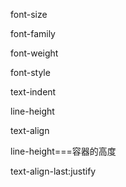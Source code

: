 <!-- 伪类选择器：
    :link 超链接初始状态显示的样式
    :visited 超链接被访问后的样式
    :hover 元素划过后的样式
    :active 超链接激活瞬间所显示的样式
    1.在<a>标签中，以上四个要按顺序书写-->

 <!-- 选择器的权重：
    元素选择器  1
    class选择器 10
    id选择器    100
    伪类选择器  10
    后代选择器  相加
    内联样式    1000
    继承样式    0  -->

<!-- 字体大小 -->
font-size  

<!-- 字体 -->
font-family

<!-- 字体粗细：
    normal: 正常;
    bold===b: 加粗;
    bolder===strong: 更粗; -->
font-weight

<!-- 字体样式：
    noemal: 正常;
    italic===i: 倾斜;
    oblique===em: 倾斜; -->
font-style

<!-- 首行缩进 -->
text-indent

<!-- 行高:
    像素
    %   相对于字体的大小
    数字    数字*字体大小 -->
line-height

<!-- 文本的水平对齐方式 -->
text-align

<!-- 文本的垂直居中:
只可以让单行文本居中，但不可以让元素居中 -->
line-height===容器的高度

<!-- 单行文本的两端对齐 -->
text-align-last:justify